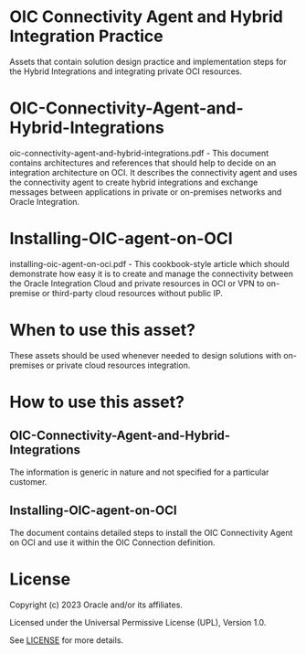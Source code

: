 # OIC Connectivity Agent and Hybrid Integration Practice

Assets that contain solution design practice and implementation steps for the Hybrid Integrations and integrating private OCI resources.

# OIC-Connectivity-Agent-and-Hybrid-Integrations

 oic-connectivity-agent-and-hybrid-integrations.pdf - This document contains architectures and references that should help to decide on an integration architecture on OCI. It describes the connectivity agent and uses the connectivity agent to create hybrid integrations and exchange messages between applications in private or on-premises networks and Oracle Integration.

# Installing-OIC-agent-on-OCI

 installing-oic-agent-on-oci.pdf - This cookbook-style article which should demonstrate how easy it is to create and manage the connectivity between the Oracle Integration Cloud and private resources in OCI or VPN to on-premise or third-party cloud resources without public IP.

# When to use this asset?

These assets should be used whenever needed to design solutions with on-premises or private cloud resources integration.

# How to use this asset?

## OIC-Connectivity-Agent-and-Hybrid-Integrations

The information is generic in nature and not specified for a particular customer. 

## Installing-OIC-agent-on-OCI

The document contains detailed steps to install the OIC Connectivity Agent on OCI and use it within the OIC Connection definition.

# License

Copyright (c) 2023 Oracle and/or its affiliates.

Licensed under the Universal Permissive License (UPL), Version 1.0.

See [LICENSE](https://github.com/oracle-devrel/technology-engineering/blob/main/LICENSE) for more details.
